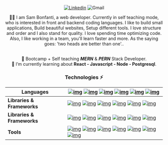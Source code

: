 <!-- ![Banner](https://user-images.githubusercontent.com/87603425/141933741-7c8d48f4-3099-4f2e-bc52-10b49f3f42a3.png) -->
<div align="center">

[![Linkedin](https://img.shields.io/static/v1?label=%20&message=samBonfanti&color=blue&style=social&logo=linkedin)](https://www.linkedin.com/in/sambonfanti/)
![Gmail](https://img.shields.io/badge/-sammybonfanti@gmail.com-c14438?style=social&logo=Gmail&link=mailto:sammybonfanti@gmail.com)

🙋‍♂️ I am Sam Bonfanti, a web developer. Currently in self teaching mode, who is interested in front and backend coding languages. I like to build small applications, Build beautiful websites, Setup different tools. I love structure and order and I also stand for quality. I love spending time optimizing code. Also, I like working in a team, you'll learn faster and more. As the saying goes: 'two heads are better than one'..<br><br>

🌱 Bootcamp + Self teaching **_MERN_** & **_PERN_** Stack Developer.<br>
🔭 I’m currently learning about **React - Javascript - Node - Postgresql**.<br>

<!--   🤔 I’m looking for help with ...<br> -->
<!--   💬 Ask me about ...<br>
       📫 How to reach me: ...<br>
       😄 Pronouns: ...<br>
       ⚡ Fun fact: ...<br>
-->

### Technologies ⚡

| Languages                  | [![img](https://img.shields.io/badge/-Go-FFFFFF?style=social&logo=html)](https://go.dev/) [![img](https://img.shields.io/badge/-Java-FFFFFF?style=social&logo=java)](https://www.java.com/en/) [![img](https://img.shields.io/badge/-Python-FFFFFF?style=social&logo=Python)](https://www.python.org/) [![img](https://img.shields.io/badge/-JavaScript-FFFFFF?style=social&logo=javascript)](https://www.javascript.com/) [![img](https://img.shields.io/badge/-TypeScript-FFFFFF?style=social&logo=typescript)](https://www.typescriptlang.org/) [![img](https://img.shields.io/badge/-MYSQL-FFFFFF?style=social&logo=mysql&color=blue)](https://www.mysql.com/)                                                                                                                                          |
| -------------------------- | ----------------------------------------------------------------------------------------------------------------------------------------------------------------------------------------------------------------------------------------------------------------------------------------------------------------------------------------------------------------------------------------------------------------------------------------------------------------------------------------------------------------------------------------------------------------------------------------------------------------------------------------------------------------------------------------------------------------------------------------------------------------------------------------------------------- |
| **Libraries & Frameworks** | [![img](https://img.shields.io/badge/-React-FFFFFF?style=social&logo=React&color=blueviolet)](https://reactjs.org/) [![img](https://img.shields.io/badge/-Bootstrap-FFFFFF?style=social&logo=bootstrap)](https://getbootstrap.com/) [![img](https://img.shields.io/badge/-TailWindCSS-FFFFFF?style=social&logo=tailwindcss)](https://tailwindcss.com/) [![img](https://img.shields.io/badge/-GraphQL-FFFFFF?style=social&logo=graphql)](https://tailwindcss.com/) [![img](https://img.shields.io/badge/-Nodejs-FFFFFF?style=social&logo=Node.js&color=brightgreen)](https://nodejs.dev/) [![img](https://img.shields.io/badge/-Express-FFFFFF?style=social&logo=Express&color=black)](https://expressjs.com/)                                                                                               |
| **Libraries & Frameworks** | [![img](https://img.shields.io/badge/-React-FFFFFF?style=social&logo=React&color=blueviolet)](https://reactjs.org/) [![img](https://img.shields.io/badge/-Bootstrap-FFFFFF?style=social&logo=bootstrap)](https://getbootstrap.com/) [![img](https://img.shields.io/badge/-TailWindCSS-FFFFFF?style=social&logo=tailwindcss)](https://tailwindcss.com/) [![img](https://img.shields.io/badge/-GraphQL-FFFFFF?style=social&logo=graphql)](https://tailwindcss.com/) [![img](https://img.shields.io/badge/-Nodejs-FFFFFF?style=social&logo=Node.js&color=brightgreen)](https://nodejs.dev/) [![img](https://img.shields.io/badge/-Express-FFFFFF?style=social&logo=Express&color=black)](https://expressjs.com/)                                                                                               |
| **Tools**                  | [![img](https://img.shields.io/badge/-Github_Pages-FFFFFF?style=social&logo=github&color=blue)](https://pages.github.com/) [![img](https://img.shields.io/badge/Docker%20-%23430098.svg?logo=docker&style=social)](https://www.docker.com/) [![img](https://img.shields.io/badge/Kubernetes%20-%23430098.svg?logo=kubernetes&style=social)](https://kubernetes.io/) [![img](https://img.shields.io/badge/Vercel%20-%23430098.svg?logo=vercel&style=social)](https://vercel.com/) [![img](https://img.shields.io/badge/Heroku%20-%23430098.svg?logo=heroku&style=social)](https://www.heroku.com/) [![img](https://img.shields.io/badge/-Git-FFFFFF?style=social&logo=git)](https://git-scm.com/) [![img](https://img.shields.io/badge/-MongoDB-FFFFFF?style=social&logo=mongodb)](https://www.mongodb.com/) |
